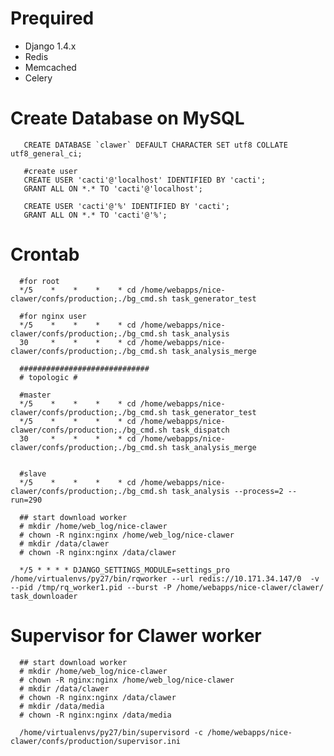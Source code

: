 # Prequired

- Django 1.4.x
- Redis
- Memcached
- Celery


# Create Database on MySQL

       CREATE DATABASE `clawer` DEFAULT CHARACTER SET utf8 COLLATE utf8_general_ci;
      
       #create user
       CREATE USER 'cacti'@'localhost' IDENTIFIED BY 'cacti';
       GRANT ALL ON *.* TO 'cacti'@'localhost';
      
       CREATE USER 'cacti'@'%' IDENTIFIED BY 'cacti';
       GRANT ALL ON *.* TO 'cacti'@'%';
       
       
# Crontab
      #for root
      */5    *    *    *    * cd /home/webapps/nice-clawer/confs/production;./bg_cmd.sh task_generator_test
      
      #for nginx user
      */5    *    *    *    * cd /home/webapps/nice-clawer/confs/production;./bg_cmd.sh task_analysis
      30     *    *    *    * cd /home/webapps/nice-clawer/confs/production;./bg_cmd.sh task_analysis_merge
      
      #############################
      # topologic #
      
      #master
      */5    *    *    *    * cd /home/webapps/nice-clawer/confs/production;./bg_cmd.sh task_generator_test
      */5    *    *    *    * cd /home/webapps/nice-clawer/confs/production;./bg_cmd.sh task_dispatch
      30     *    *    *    * cd /home/webapps/nice-clawer/confs/production;./bg_cmd.sh task_analysis_merge
      
      
      #slave
      */5    *    *    *    * cd /home/webapps/nice-clawer/confs/production;./bg_cmd.sh task_analysis --process=2 --run=290
      
      ## start download worker
      # mkdir /home/web_log/nice-clawer
      # chown -R nginx:nginx /home/web_log/nice-clawer
      # mkdir /data/clawer
      # chown -R nginx:nginx /data/clawer
      
      */5 * * * * DJANGO_SETTINGS_MODULE=settings_pro /home/virtualenvs/py27/bin/rqworker --url redis://10.171.34.147/0  -v --pid /tmp/rq_worker1.pid --burst -P /home/webapps/nice-clawer/clawer/ task_downloader 
      
     
# Supervisor for Clawer worker

      ## start download worker
      # mkdir /home/web_log/nice-clawer
      # chown -R nginx:nginx /home/web_log/nice-clawer
      # mkdir /data/clawer
      # chown -R nginx:nginx /data/clawer
      # mkdir /data/media
      # chown -R nginx:nginx /data/media
      
      /home/virtualenvs/py27/bin/supervisord -c /home/webapps/nice-clawer/confs/production/supervisor.ini
